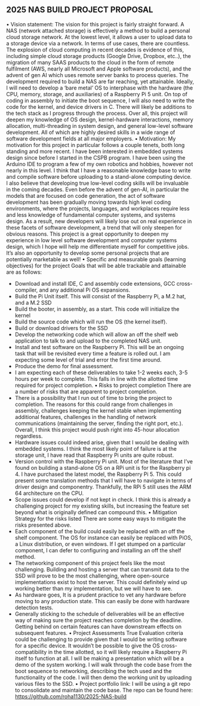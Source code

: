 ## 2025 NAS BUILD PROJECT PROPOSAL

• Vision statement:
The vision for this project is fairly straight forward. A NAS (network attached storage) is
effectively a method to build a personal cloud storage network. At the lowest level, it allows a
user to upload data to a storage device via a network. In terms of use cases, there are countless.
The explosion of cloud computing in recent decades is evidence of this, including simple cloud
storage products (Google Drive, Dropbox, etc..), the migration of many SAAS products to the
cloud in the form of remote fulfilment (AWS, nearly all Microsoft and Apple software products),
and the advent of gen AI which uses remote server banks to process queries.
The development required to build a NAS are far reaching, yet attainable. Ideally, I will need to
develop a ‘bare metal’ OS to interphase with the hardware (the CPU, memory, storage, and
auxiliaries) of a Raspberry Pi 5 unit. On top of coding in assembly to initiate the boot sequence,
I will also need to write the code for the kernel, and device drivers in C. There will likely be
additions to the tech stack as I progress through the process. Over all, this project will deepen
my knowledge of OS design, kernel-hardware interactions, memory allocation, multi-threading
in system design, and general low-level software development. All of which are highly desired
skills in a wide range of software development fields at all major employers.
• Motivation:
My motivation for this project in particular follows a couple tenets, both long standing and more
recent. I have been interested in embedded systems design since before I started in the CSPB
program. I have been using the Arduino IDE to program a few of my own robotics and hobbies,
however not nearly in this level. I think that I have a reasonable knowledge base to write and
compile software before uploading to a stand-alone computing device.
I also believe that developing true low-level coding skills will be invaluable in the coming
decades. Even before the advent of gen-AI, in particular the models that are focused on code
generation, the act of software development has been gradually moving towards high level
coding environments, where the projects, languages, and workplaces require less and less
knowledge of fundamental computer systems, and systems design. As a result, new developers
will likely lose out on real experience in these facets of software development, a trend that will
only steepen for obvious reasons. This project is a great opportunity to deepen my experience in
low level software development and computer systems design, which I hope will help me
differentiate myself for competitive jobs. It’s also an opportunity to develop some personal
projects that are potentially marketable as well!
• Specific and measurable goals (learning objectives) for the project
Goals that will be able trackable and attainable are as follows:
- Download and install IDE, C and assembly code extensions, GCC cross-compiler, and
any additional Pi OS expansions.
- Build the Pi Unit itself. This will consist of the Raspberry Pi, a M.2 hat, and a M.2 SSD
- Build the booter, in assembly, as a start. This code will initialize the kernel
- Build the source code which will run the OS (the kernel itself).
- Build or download drivers for the SSD
- Develop the networking code which will allow an off the shelf web application to talk to
and upload to the completed NAS unit.
- Install and test software on the Raspberry Pi. This will be an ongoing task that will be
revisited every time a feature is rolled out. I am expecting some level of trial and error
the first time around.
- Produce the demo for final assessment.
- I am expecting each of these deliverables to take 1-2 weeks each, 3-5 hours per week to
complete. This falls in line with the allotted time required for project completion.
• Risks to project completion
There are a number of risks that are apparent to project completion.
- There is a possibility that I run out of time to bring the project to completion. The
reasons for this could range from challenges in assembly, challenges keeping the kernel
stable when implementing additional features, challenges in the handling of network
communications (maintaining the server, finding the right port, etc.). Overall, I think this
project would push right into 45-hour allocation regardless.
- Hardware issues could indeed arise, given that I would be dealing with embedded
systems. I think the most likely point of failure is at the storage unit, I have read that
Raspberry Pi units are quite robust.
- Version control with the Raspberry Pi unit. Most of the literature that I’ve found on
building a stand-alone OS on a RPi unit is for the Raspberry pi 4. I have purchased the
latest model, the Raspberry Pi 5. This could present some translation methods that I will
have to navigate in terms of driver design and componentry. Thankfully, the RPi 5 still
uses the ARM 64 architecture on the CPU.
- Scope issues could develop if not kept in check. I think this is already a challenging
project for my existing skills, but increasing the feature set beyond what is originally
defined can compound this.
• Mitigation Strategy for the risks listed
There are some easy ways to mitigate the risks presented above.
- Each component of the build could easily be replaced with an off the shelf component.
The OS for instance can easily be replaced with PiOS, a Linux distribution, or even
windows. If I get stumped on a particular component, I can defer to configuring and
installing an off the shelf method.
- The networking component of this project feels like the most challenging. Building and
hosting a server that can transmit data to the SSD will prove to be the most challenging,
where open-source implementations exist to host the server. This could definitely wind
up working better than my implementation, but we will have to see.
- As hardware goes, It is a prudent practice to vet any hardware before moving to any
production state. This can easily be done with hardware detection tests.
- Generally sticking to the schedule of deliverables will be an effective way of making sure
the project reaches completion by the deadline. Getting behind on certain features can
have downstream effects on subsequent features.
• Project Assessments
True Evaluation criteria could be challenging to provide given that I would be writing software
for a specific device. It wouldn’t be possible to give the OS cross-compatibility in the time
allotted, so it will likely require a Raspberry Pi itself to function at all.
I will be making a presentation which will be a demo of the system working. I will walk through
the code base from the boot sequence to networking, describing the tech used and the
functionality of the code. I will then demo the working unit by uploading various files to the
SSD.
• Project portfolio link:
I will be using a git repo to consolidate and maintain the code base. The repo can be found
here:
https://github.com/roha1130/2025-NAS-build
